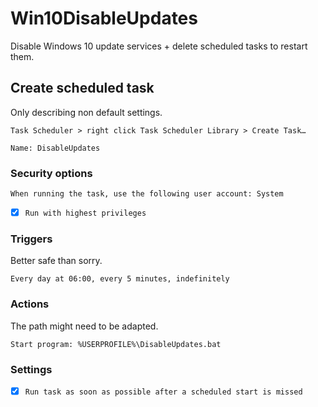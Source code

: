 # Win10DisableUpdates
Disable Windows 10 update services + delete scheduled tasks to restart them.

## Create scheduled task

Only describing non default settings.

`Task Scheduler > right click Task Scheduler Library > Create Task…`

`Name: DisableUpdates`

### Security options

`When running the task, use the following user account: System`

- [x] `Run with highest privileges`

### Triggers

Better safe than sorry.

`Every day at 06:00, every 5 minutes, indefinitely`

### Actions

The path might need to be adapted.

`Start program: %USERPROFILE%\DisableUpdates.bat`

### Settings

- [x] `Run task as soon as possible after a scheduled start is missed`
